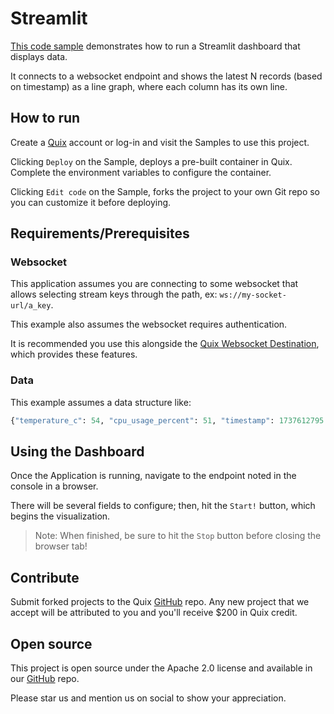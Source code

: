 # Streamlit

[This code sample](https://github.com/quixio/quix-samples/tree/main/python/others/streamlit) 
demonstrates how to run a Streamlit dashboard that displays data.

It connects to a websocket endpoint and shows the latest N records (based on timestamp) 
as a line graph, where each column has its own line.


## How to run

Create a [Quix](https://portal.platform.quix.io/signup?xlink=github) account or log-in and visit the Samples to use this project.

Clicking `Deploy` on the Sample, deploys a pre-built container in Quix. Complete the environment variables to configure the container.

Clicking `Edit code` on the Sample, forks the project to your own Git repo so you can customize it before deploying.

## Requirements/Prerequisites

### Websocket
This application assumes you are connecting to some websocket that allows
selecting stream keys through the path, ex: `ws://my-socket-url/a_key`.

This example also assumes the websocket requires authentication.

It is recommended you use this alongside the [Quix Websocket Destination](https://github.com/quixio/quix-samples/tree/main/python/destinations/websocket),
which provides these features.

### Data
This example assumes a data structure like:
```python
{"temperature_c": 54, "cpu_usage_percent": 51, "timestamp": 1737612795.0035408}
```

## Using the Dashboard

Once the Application is running, navigate to the endpoint noted in the console in 
a browser.

There will be several fields to configure; then, hit the `Start!` button, which begins
the visualization.

> Note: When finished, be sure to hit the `Stop` button before closing the browser tab!

## Contribute

Submit forked projects to the Quix [GitHub](https://github.com/quixio/quix-samples) repo. Any new project that we accept will be attributed to you and you'll receive $200 in Quix credit.

## Open source

This project is open source under the Apache 2.0 license and available in our [GitHub](https://github.com/quixio/quix-samples) repo.

Please star us and mention us on social to show your appreciation.
